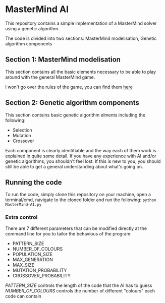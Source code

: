 # MasterMind AI

This repository contains a simple implementation of a MasterMind solver using a genetic algorithm.

The code is divided into two sections: MasterMind modelisation, Genetic algorithm components

## Section 1: MasterMind modelisation

This section contains all the basic elements necessary to be able to play around with the general MasterMind game.

I won't go over the rules of the game, you can find them [here](https://en.wikipedia.org/wiki/Mastermind_%28board_game%29)

## Section 2: Genetic algorithm components

This section contains basic genetic algorithm elments including the following:
* Selection
* Mutation
* Crossover

Each component is clearly identifiable and the way each of them work is explained in quite some detail. If you have any experience with AI and/or genetic algorithms, you shouldn't feel lost. If this is new to you, you should still be able to get a general understanding about what's going on.

## Running the code

To run the code, simply clone this repository on your machine, open a terminal/cmd, navigate to the cloned folder and run the following: `python MasterMind-AI.py`

### Extra control

There are 7 different parameters that can be modified directly at the command line for you to tailor the behavious of the program:
* PATTERN_SIZE
* NUMBER_OF_COLOURS
* POPULATION_SIZE
* MAX_GENERATION
* MAX_SIZE
* MUTATION_PROBABILITY
* CROSSOVER_PROBABILITY

*PATTERN_SIZE* controls the length of the code that the AI has to guess
*NUMBER_OF_COLOURS* controls the number of different "colours" each code can contain
